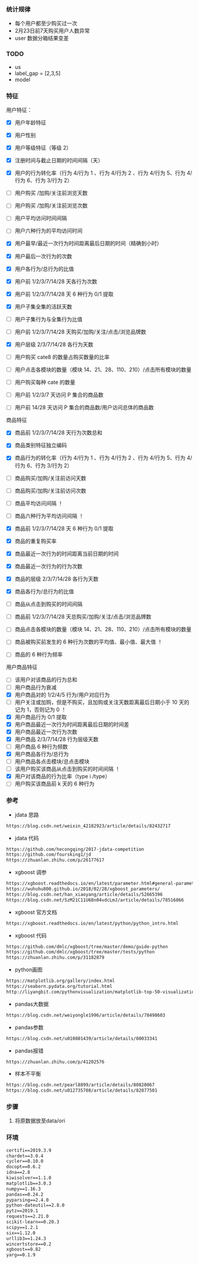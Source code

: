
### 统计规律
- 每个用户都至少购买过一次
- 2月23日前7天购买用户人数异常
- user 数据分箱结果变差

### TODO
- us 
- label_gap = [2,3,5]
- model


### 特征
用户特征：    
- [x] 用户年龄特征
- [x] 用户性别
- [x] 用户等级特征（等级 2）
- [x] 注册时间与截止日期的时间间隔（天）
- [x] 用户的行为转化率（行为 4/行为 1 、行为 4/行为 2 、行为 4/行为 5、行为 4/行为 6、行为 3/行为 2）
- [ ] 用户购买 /加购/关注前浏览天数
- [ ] 用户购买 /加购/关注前浏览次数
- [ ] 用户平均访问时间间隔
- [ ] 用户六种行为的平均访问时间
- [x] 用户最早/最近一次行为时间距离最后日期的时间（精确到小时）
- [x] 用户最后一次行为的次数
- [x] 用户各行为/总行为的比值

- [x] 用户前 1/2/3/7/14/28 天各行为次数
- [x] 用户前 1/2/3/7/14/28 天 6 种行为 0/1 提取

- [x] 用户子集全集的活跃天数
- [ ] 用户子集行为与全集行为比值

- [ ] 用户前 1/2/3/7/14/28 天购买/加购/关注/点击/浏览品牌数
- [x] 用户层级 2/3/7/14/28 各行为天数 
- [ ] 用户购买 cate8 的数量占购买数量的比率
- [ ] 用户点击各模块的数量（模块 14、21、28、110、210）/点击所有模块的数量
- [ ] 用户购买每种 cate 的数量
- [ ] 用户前 1/2/3/7 天访问 P 集合的商品数
- [ ] 用户前 14/28 天访问 P 集合的商品数/用户访问总体的商品数

商品特征
- [x] 商品前 1/2/3/7/14/28 天行为次数总和
- [x] 商品类别特征独立编码
- [x] 商品行为的转化率（行为 4/行为 1 、行为 4/行为 2 、行为 4/行为 5、行为 4/行为 6、行为 3/行为 2）
- [ ] 商品购买/加购/关注前访问天数
- [ ] 商品购买/加购/关注前访问次数
- [ ] 商品平均访问间隔 ！
- [ ] 商品六种行为平均访问间隔 ！
- [x] 商品前 1/2/3/7/14/28 天 6 种行为 0/1 提取
- [x] 商品的重复购买率 
- [x] 商品最近一次行为的时间距离当前日期的时间
- [x] 商品最近一次行为的行为次数
- [x] 商品的层级 2/3/7/14/28 各行为天数
- [x] 商品各行为/总行为的比值
- [ ] 商品从点击到购买的时间间隔
- [ ] 商品前 1/2/3/7/14/28 天总购买/加购/关注/点击/浏览品牌数
- [ ] 商品点击各模块的数量（模块 14、21、28、110、210）/点击所有模块的数量
- [ ] 商品被购买前发生的 6 种行为次数的平均值、最小值、最大值 ！
- [ ] 商品的 6 种行为频率


用户商品特征
- [ ] 该用户对该商品的行为总和
- [ ] 用户商品行为衰减
- [x] 用户商品对的 1/2/4/5 行为/用户对应行为
- [ ] 用户关注或加购，但是不购买，且加购或关注天数距离最后日期小于 10 天的记为 1，否则记为 0 ！
- [x] 用户商品行为 0/1 提取
- [x] 用户商品最近一次行为时间距离最后日期的时间差
- [x] 用户商品最近一次行为次数
- [x] 用户商品 2/3/7/14/28 行为层级天数
- [ ] 用户商品 6 种行为频数
- [x] 用户商品各行为/总行为
- [ ] 用户商品各点击模块/总点击模块
- [ ] 该用户购买该商品从点击到购买的时间间隔 ！
- [x] 用户对该商品的行为比率（type i /type）
- [ ] 用户购买该商品前 k 天的 6 种行为

### 参考
- jdata 思路
```txt
https://blog.csdn.net/weixin_42182923/article/details/82432717
```
- jdata 代码
```txt    
https://github.com/hecongqing/2017-jdata-competition
https://github.com/foursking1/jd
https://zhuanlan.zhihu.com/p/26177617
```
- xgboost 调参    
```txt   
https://xgboost.readthedocs.io/en/latest/parameter.html#general-parameters 
https://wuhuhu800.github.io/2018/02/28/xgboost_parameters/
https://blog.csdn.net/han_xiaoyang/article/details/52665396
https://blog.csdn.net/SzM21C11U68n04vdcLmJ/article/details/78516866
```

- xgboost 官方文档
```txt    
https://xgboost.readthedocs.io/en/latest/python/python_intro.html
```

- xgboost 代码
```txt    
https://github.com/dmlc/xgboost/tree/master/demo/guide-python
https://github.com/dmlc/xgboost/tree/master/tests/python
https://zhuanlan.zhihu.com/p/31182879
```

- python画图
```txt    
https://matplotlib.org/gallery/index.html
https://seaborn.pydata.org/tutorial.html
http://liyangbit.com/pythonvisualization/matplotlib-top-50-visualizations/#20-%E8%BF%9E%E7%BB%AD%E5%8F%98%E9%87%8F%E7%9A%84%E7%9B%B4%E6%96%B9%E5%9B%BE-histogram-for-continuous-variable
```

- pandas大数据
```txt    
https://blog.csdn.net/weiyongle1996/article/details/78498603
```

- pandas参数
```txt    
https://blog.csdn.net/u010801439/article/details/80033341
```

- pandas报错
```txt    
https://zhuanlan.zhihu.com/p/41202576
```

- 样本不平衡
```txt    
https://blog.csdn.net/pearl8899/article/details/80820067
https://blog.csdn.net/u012735708/article/details/82877501
```


### 步骤
1. 将原数据放至data/ori 

### 环境
```txt
certifi==2019.3.9
chardet==3.0.4
cycler==0.10.0
docopt==0.6.2
idna==2.8
kiwisolver==1.1.0
matplotlib==3.0.3
numpy==1.16.3
pandas==0.24.2
pyparsing==2.4.0
python-dateutil==2.8.0
pytz==2019.1
requests==2.21.0
scikit-learn==0.20.3
scipy==1.2.1
six==1.12.0
urllib3==1.24.3
wincertstore==0.2
xgboost==0.82
yarg==0.1.9
```
